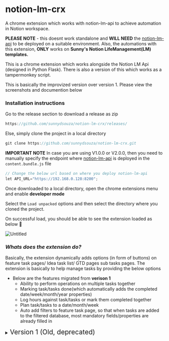 # notion-lm-crx
A chrome extension which works with notion-lm-api to achieve automation in Notion workspace.


**PLEASE NOTE** - this doesnt work standalone and **WILL NEED** the [notion-lm-api](https://github.com/sunnydsouza/notion-lm-api) to be deployed on a suitable environment. 
Also, the automations with this extension, **ONLY** works on **Sunny's Notion LifeManagement(LM) templates.**

This is a chrome extension which works alongside the Notion LM Api (designed in Python Flask). There is also a version of this which works as a tampermonkey script. 

This is basically the improvized version over version 1. Please view the screenshots and documention below

### Installation instructions

Go to the release section to download a release as zip

```java
https://github.com/sunnydsouza/notion-lm-crx/releases/
```

Else, simply clone the project in a local directory

```java
git clone https://github.com/sunnydsouza/notion-lm-crx.git
```

**IMPORTANT NOTE**
In case you are using V1.0.0 or V2.0.0, then you need to manually specify the endpoint where [notion-lm-api](https://github.com/sunnydsouza/notion-lm-api) is deployed in the `content.bundle.js` file

```java
// Change the below url based on where you deploy notion-lm-api
let API_URL="https://192.168.0.128:8200"; 
```

Once downloaded to a local directory, open the chrome extensions menu and enable **developer mode**

Select the `Load unpacked` options and then select the directory where you cloned the project.

On successful load, you should be able to see the extension loaded as below 🥳

![Untitled](Documentation%20readme%20for%20Notion%20LM%20V2%200%20chrome%20ext%20bd76df53f54c4641a8ec412d525da90b/Untitled.png)

### *Whats does the extension do?*

Basically, the extension dynamically adds  options (in form of buttons) on feature task pages/ Idea task list/ GTD pages sub tasks pages. The extension is basically to help manage tasks by providing the below options

- Below are the features migrated from **verison 1**
    - Ability to perform operations on multiple tasks together
    - Marking task/tasks done(which automatically adds the completed date/week/month/year properties)
    - Log hours against task/tasks or mark them completed together
    - Plan task/tasks to a date/month/week
    - Auto add filters to feature task page, so that when tasks are added to the filtered database, most mandatory fields/properties are already filled in
    



<details>
  <summary><span style="font-size: 21px">Version 1 (Old, deprecated)</span></summary>
  
### Options dynamically added on feature page, when the extension is active

![Untitled](docs/images/screenshot1.png)

## Plan

Ability to select multiple tasks and plan them on day/week/month

Ability to priortize tasks

![Untitled](docs/images/screenshot3.png)

## Log Hours

Ability to log hours against single or multiple tasks at once. 

If multiple tasks are selected and multiple dates are selected in “Worked on dates”, then in that case, the hours are **equally** distributed across multiple tasks and dates

eg: if 2 tasks are selected and you have worked on both for 2 days, and the hours logged in “Log Hours” field is 10, then hours logged across each task would be 10/2*2=2.5/each day
![Untitled](docs/images/screenshot4.png)

![Untitled](docs/images/screenshot5.png)

## Mark task/tasks as ‘Done’

You can *ONLY* put in one “Completed Date” (obvious) but can select multiple “Worked on dates”, as you could have worked on the tasks for say, a week or so.

The principle of logged hours remains same here - if 2 tasks are selected and you have worked on both for 2 days, and the hours logged in “Log Hours” field is 10, then hours logged across each task would be 10/2*2=2.5/each day

![Untitled](docs/images/screenshot6.png)

</details>